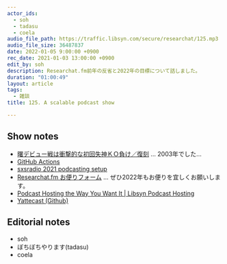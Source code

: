 ```yaml
---
actor_ids:
  - soh
  - tadasu
  - coela
audio_file_path: https://traffic.libsyn.com/secure/researchat/125.mp3
audio_file_size: 36487837
date: 2022-01-05 9:00:00 +0900
rec_date: 2021-01-03 13:00:00 +0900
edit_by: soh
description: Researchat.fm前年の反省と2022年の目標について話しました。
duration: "01:00:49"
layout: article
tags:
  - 雑談
title: 125. A scalable podcast show

---
```


## Show notes
- [曙デビュー戦は衝撃的な初回失神ＫＯ負け／復刻](https://www.nikkansports.com/battle/news/1759035.html) ... 2003年でした...
- [GitHub Actions](https://docs.github.com/en/billing/managing-billing-for-github-actions/about-billing-for-github-actions)
- [sxsradio 2021 podcasting setup](https://sidebysideradio.libsyn.com/website/sxsradio-2021-podcasting-setup)
- [Researchat.fm お便りフォーム](https://researchat.fm/form.html) ... ぜひ2022年もお便りを宜しくお願いします。
- [Podcast Hosting the Way You Want It | Libsyn Podcast Hosting](https://libsyn.com/)
- [Yattecast (Github)](https://github.com/r7kamura/yattecast)

## Editorial notes
- soh
- ぼちぼちやります(tadasu)
- coela
